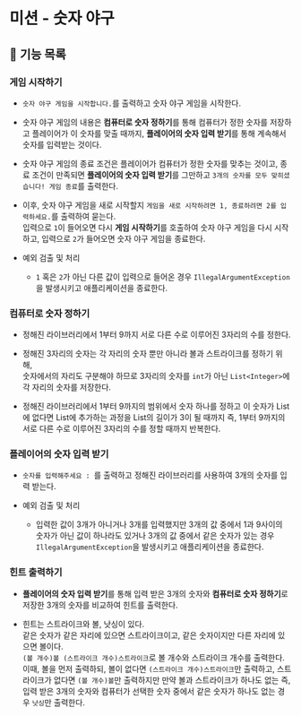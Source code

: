 # 미션 - 숫자 야구

## 📄  기능 목록

### 게임 시작하기
- `숫자 야구 게임을 시작합니다.`를 출력하고 숫자 야구 게임을 시작한다.

- 숫자 야구 게임의 내용은 **컴퓨터로 숫자 정하기**를 통해 컴퓨터가 정한 숫자를 저장하고 
  플레이어가 이 숫자를 맞출 때까지, **플레이어의 숫자 입력 받기**를 통해 계속해서 숫자를 입력받는 것이다.
  
- 숫자 야구 게임의 종료 조건은 플레이어가 컴퓨터가 정한 숫자를 맞추는 것이고, 종료 조건이 만족되면 **플레이어의 숫자 입력 받기**를 그만하고 `3개의 숫자를 모두 맞히셨습니다! 게임 종료`를 출력한다.

- 이후, 숫자 야구 게임을 새로 시작할지 `게임을 새로 시작하려면 1, 종료하려면 2를 입력하세요.`를 출력하여 묻는다.  
  입력으로 `1`이 들어오면 다시 **게임 시작하기**를 호출하여 숫자 야구 게임을 다시 시작하고, 
  입력으로 `2`가 들어오면 숫자 야구 게임을 종료한다.
  
- 예외 검출 및 처리
  - `1` 혹은 `2`가 아닌 다른 값이 입력으로 들어온 경우 `IllegalArgumentException`을 발생시키고 애플리케이션을 종료한다.


### 컴퓨터로 숫자 정하기
- 정해진 라이브러리에서 1부터 9까지 서로 다른 수로 이루어진 3자리의 수를 정한다.
  
- 정해진 3자리의 숫자는 각 자리의 숫자 뿐만 아니라 볼과 스트라이크를 정하기 위해,  
  숫자에서의 자리도 구분해야 하므로 3자리의 숫자를 `int`가 아닌 `List<Integer>`에 각 자리의 숫자를 저장한다.
  
- 정해진 라이브러리에서 1부터 9까지의 범위에서 숫자 하나를 정하고 이 숫자가 List에 없다면 List에 추가하는 과정을 List의 길이가 3이 될 때까지 즉, 1부터 9까지의 서로 다른 수로 이루어진 3자리의 수를 정할 때까지 반복한다.


### 플레이어의 숫자 입력 받기
- `숫자를 입력해주세요 : `를 출력하고 정해진 라이브러리를 사용하여 3개의 숫자를 입력 받는다.

- 예외 검출 및 처리
  - 입력한 값이 3개가 아니거나 3개를 입력했지만 3개의 값 중에서 1과 9사이의 숫자가 아닌 값이 하나라도 있거나 3개의 값 중에서 같은 숫자가 있는 경우 `IllegalArgumentException`을 발생시키고 애플리케이션을 종료한다.


### 힌트 출력하기
- **플레이어의 숫자 입력 받기**를 통해 입력 받은 3개의 숫자와 **컴퓨터로 숫자 정하기**로 저장한 3개의 숫자를 비교하여 힌트를 출력한다.
    
- 힌트는 스트라이크와 볼, 낫싱이 있다.  
  같은 숫자가 같은 자리에 있으면 스트라이크이고, 같은 숫자이지만 다른 자리에 있으면 볼이다.  
  `(볼 개수)볼 (스트라이크 개수)스트라이크`로 볼 개수와 스트라이크 개수를 출력한다.  
  이때, 볼을 먼저 출력하되, 볼이 없다면 `(스트라이크 개수)스트라이크`만 출력하고, 스트라이크가 없다면 `(볼 개수)볼`만 출력하지만 
  만약 볼과 스트라이크가 하나도 없는 즉, 입력 받은 3개의 숫자와 컴퓨터가 선택한 숫자 중에서 같은 숫자가 하나도 없는 경우 `낫싱`만 출력한다.
